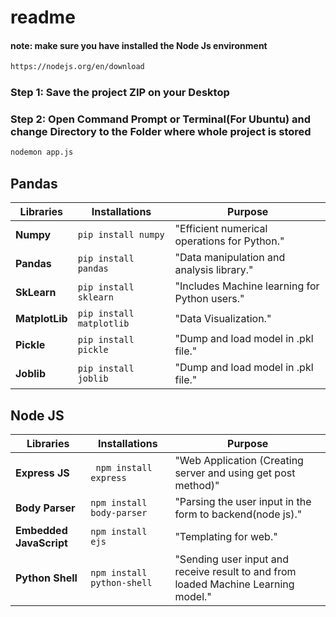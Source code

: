 # readme
#### note: make sure you have installed the Node Js environment
```bash 
https://nodejs.org/en/download
```
### Step 1: Save the project ZIP on your Desktop
### Step 2: Open Command Prompt or Terminal(For Ubuntu) and change Directory to the Folder where whole project is stored

```bash
nodemon app.js
```

## Pandas
| Libraries | Installations | Purpose |
| --- | --- | --- |
| **Numpy** | ` pip install numpy ` | "Efficient numerical operations for Python." |
| **Pandas** | ` pip install pandas ` | "Data manipulation and analysis library." |
| **SkLearn** | ` pip install sklearn ` | "Includes Machine learning for Python users." |
| **MatplotLib** | ` pip install matplotlib ` | "Data Visualization." | 
| **Pickle** | ` pip install pickle ` | "Dump and load model in .pkl file." | 
| **Joblib** | ` pip install joblib ` | "Dump and load model in .pkl file." | 


## Node JS
| Libraries | Installations | Purpose |
| --- | --- | --- |
| **Express JS** | ` npm install express` | "Web Application (Creating server and using get post method)" |
| **Body Parser** | ` npm install body-parser ` | "Parsing the user input in the form to backend(node js)." |
| **Embedded JavaScript** | ` npm install ejs ` | "Templating for web." |
| **Python Shell** | ` npm install python-shell ` | "Sending user input and receive result to and from loaded Machine Learning model." | 
